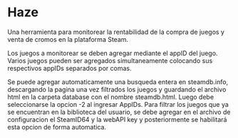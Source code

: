 # Haze

Una herramienta para monitorear la rentabilidad de la compra de juegos y venta de cromos en la plataforma Steam.

Los juegos a monitorear se deben agregar mediante el appID del juego. Varios juegos pueden ser agregados simultaneamente colocando sus respectivos appIDs separados por comas.

Se puede agregar automaticamente una busqueda entera en steamdb.info, descargando la pagina una vez filtrados los juegos y guardando el archivo html en la carpeta database con el nombre steamdb.html. Luego debe seleccionarse la opcion -2 al ingresar AppIDs. Para filtrar los juegos que ya se encuentran en la biblioteca del usuario, se debe agregar en el archivo de configuracion el SteamID64 y la webAPI key y posteriormente se habilitará esta opcion de forma automatica.

